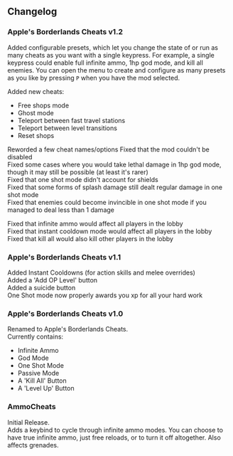 ## Changelog

### Apple's Borderlands Cheats v1.2
Added configurable presets, which let you change the state of or run as many cheats as you want with a single keypress. For example, a single keypress could enable full infinite ammo, 1hp god mode, and kill all enemies. You can open the menu to create and configure as many presets as you like by pressing `P` when you have the mod selected.

Added new cheats:
- Free shops mode
- Ghost mode
- Teleport between fast travel stations
- Teleport between level transitions
- Reset shops

Reworded a few cheat names/options
Fixed that the mod couldn't be disabled    
Fixed some cases where you would take lethal damage in 1hp god mode, though it may still be possible (at least it's rarer)    
Fixed that one shot mode didn't account for shields    
Fixed that some forms of splash damage still dealt regular damage in one shot mode    
Fixed that enemies could become invincible in one shot mode if you managed to deal less than 1 damage    

Fixed that infinite ammo would affect all players in the lobby    
Fixed that instant cooldown mode would affect all players in the lobby    
Fixed that kill all would also kill other players in the lobby    

### Apple's Borderlands Cheats v1.1
Added Instant Cooldowns (for action skills and melee overrides)    
Added a 'Add OP Level' button    
Added a suicide button    
One Shot mode now properly awards you xp for all your hard work

### Apple's Borderlands Cheats v1.0
Renamed to Apple's Borderlands Cheats.    
Currently contains:
- Infinite Ammo
- God Mode
- One Shot Mode
- Passive Mode
- A 'Kill All' Button
- A 'Level Up' Button

### AmmoCheats
Initial Release.    
Adds a keybind to cycle through infinite ammo modes. You can choose to have true infinite ammo, just free reloads, or to turn it off altogether. Also affects grenades.
